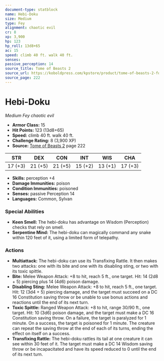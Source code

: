 ```yaml
---
document-type: statblock
name: Hebi-Doku
size: Medium
type: Fey
alignment: chaotic evil
cr: 8
xp: 3,900
hp: 123
hp_roll: 13d8+65
ac: 15
speed: climb 40 ft. walk 40 ft.
senses: 
passive_perception: 14
source_title: Tome of Beasts 2
source_url: https://koboldpress.com/kpstore/product/tome-of-beasts-2-for-5th-edition
source_page: 222
---
```


# Hebi-Doku

*Medium* *Fey* *chaotic evil*

- **Armor Class:** 15
- **Hit Points:** 123 (13d8+65)
- **Speed:** climb 40 ft. walk 40 ft.
- **Challenge Rating:** 8 (3,900 XP)
- **Source:** [Tome of Beasts 2](https://koboldpress.com/kpstore/product/tome-of-beasts-2-for-5th-edition) page 222

| STR | DEX | CON | INT | WIS | CHA |
| --- | --- | --- | --- | --- | --- |
| 17 (+3) | 21 (+5) | 21 (+5) | 15 (+2) | 13 (+1) | 17 (+3) |

- **Skills:** perception +4
- **Damage Immunities:** poison
- **Condition Immunities:** poisoned
- **Senses:** passive Perception 14
- **Languages:** Common, Sylvan

### Special Abilities

- **Keen Smell:** The hebi-doku has advantage on Wisdom (Perception) checks that rely on smell.
- **Serpentine Mind:** The hebi-doku can magically command any snake within 120 feet of it, using a limited form of telepathy.

### Actions

- **Multiattack:** The hebi-doku can use its Transfixing Rattle. It then makes two attacks: one with its bite and one with its disabling sting, or two with its toxic spittle.
- **Bite:** Melee Weapon Attack: +8 to hit, reach 5 ft., one target. Hit: 14 (2d8 + 5) piercing plus 14 (4d6) poison damage.
- **Disabling Sting:** Melee Weapon Attack: +8 to hit, reach 5 ft., one target. Hit: 12 (3d4 + 5) piercing damage, and the target must succeed on a DC 16 Constitution saving throw or be unable to use bonus actions and reactions until the end of its next turn.
- **Toxic Spittle:** Ranged Weapon Attack: +8 to hit, range 30/90 ft., one target. Hit: 10 (3d6) poison damage, and the target must make a DC 16 Constitution saving throw. On a failure, the target is paralyzed for 1 minute. On a success, the target is poisoned for 1 minute. The creature can repeat the saving throw at the end of each of its turns, ending the effect on itself on a success.
- **Transfixing Rattle:** The hebi-doku rattles its tail at one creature it can see within 30 feet of it. The target must make a DC 14 Wisdom saving throw or be incapacitated and have its speed reduced to 0 until the end of its next turn.
